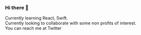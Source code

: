 ### Hi there 👋

<!--
**ezra-casas/ezra-casas** is a ✨ _special_ ✨ repository because its `README.md` (this file) appears on your GitHub profile.

-->
Currently learning React, Swift.<br>
Currently looking to collaborate with some non profits of interest.<br>
You can reach me at Twitter
